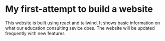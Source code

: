 # My first-attempt to build a website 

This website is built using react and tailwind. It shows basic information on what our education consulting sevice does. The website will be updated frequently with new features 
